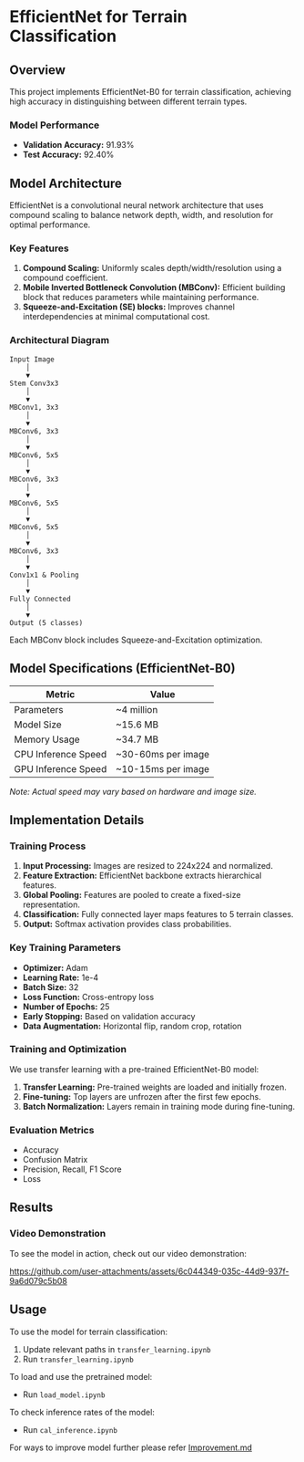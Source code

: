 # EfficientNet for Terrain Classification

## Overview
This project implements EfficientNet-B0 for terrain classification, achieving high accuracy in distinguishing between different terrain types.

### Model Performance
- **Validation Accuracy:** 91.93%
- **Test Accuracy:** 92.40%

## Model Architecture
EfficientNet is a convolutional neural network architecture that uses compound scaling to balance network depth, width, and resolution for optimal performance.

### Key Features
1. **Compound Scaling:** Uniformly scales depth/width/resolution using a compound coefficient.
2. **Mobile Inverted Bottleneck Convolution (MBConv):** Efficient building block that reduces parameters while maintaining performance.
3. **Squeeze-and-Excitation (SE) blocks:** Improves channel interdependencies at minimal computational cost.

### Architectural Diagram
```
Input Image
    │
    ▼
Stem Conv3x3
    │
    ▼
MBConv1, 3x3
    │
    ▼
MBConv6, 3x3
    │
    ▼
MBConv6, 5x5
    │
    ▼
MBConv6, 3x3
    │
    ▼
MBConv6, 5x5
    │
    ▼
MBConv6, 5x5
    │
    ▼
MBConv6, 3x3
    │
    ▼
Conv1x1 & Pooling
    │
    ▼
Fully Connected
    │
    ▼
Output (5 classes)
```
Each MBConv block includes Squeeze-and-Excitation optimization.

## Model Specifications (EfficientNet-B0)
| Metric              | Value              |
| ------------------- | ------------------ |
| Parameters          | ~4 million         |
| Model Size          | ~15.6 MB           |
| Memory Usage        | ~34.7 MB           |
| CPU Inference Speed | ~30-60ms per image |
| GPU Inference Speed | ~10-15ms per image |

*Note: Actual speed may vary based on hardware and image size.*

## Implementation Details

### Training Process
1. **Input Processing:** Images are resized to 224x224 and normalized.
2. **Feature Extraction:** EfficientNet backbone extracts hierarchical features.
3. **Global Pooling:** Features are pooled to create a fixed-size representation.
4. **Classification:** Fully connected layer maps features to 5 terrain classes.
5. **Output:** Softmax activation provides class probabilities.

### Key Training Parameters
- **Optimizer:** Adam
- **Learning Rate:** 1e-4
- **Batch Size:** 32
- **Loss Function:** Cross-entropy loss
- **Number of Epochs:** 25
- **Early Stopping:** Based on validation accuracy
- **Data Augmentation:** Horizontal flip, random crop, rotation

### Training and Optimization
We use transfer learning with a pre-trained EfficientNet-B0 model:
1. **Transfer Learning:** Pre-trained weights are loaded and initially frozen.
2. **Fine-tuning:** Top layers are unfrozen after the first few epochs.
3. **Batch Normalization:** Layers remain in training mode during fine-tuning.

### Evaluation Metrics
- Accuracy
- Confusion Matrix
- Precision, Recall, F1 Score
- Loss

## Results

### Video Demonstration
To see the model in action, check out our video demonstration:

https://github.com/user-attachments/assets/6c044349-035c-44d9-937f-9a6d079c5b08

## Usage

To use the model for terrain classification:
1. Update relevant paths in `transfer_learning.ipynb`
2. Run `transfer_learning.ipynb`

To load and use the pretrained model:
- Run `load_model.ipynb`

To check inference rates of the model:
- Run `cal_inference.ipynb`

For ways to improve model further please refer [Improvement.md](Improvement.md)
